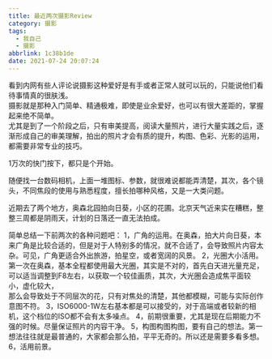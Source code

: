 ```yaml
---
title: 最近两次摄影Review
category: 摄影
tags:
  - 我自己
  - 摄影
abbrlink: 1c38b1de
date: 2021-07-24 20:07:24
---
```

看到内网有些人评论说摄影这种爱好是有手或者正常人就可以玩的，只能说他们看待事情真的很肤浅。  
摄影就是那种入门简单、精通极难，即使是业余爱好，也可以有很大差距的，掌握起来绝不简单。  
尤其是到了一个阶段之后，只有审美提高，阅读大量照片，进行大量实践之后，逐渐形成自己的审美理解，拍出的照片才会有质的提升，构图、色彩、光影的运用，都需要非常专业的技巧。 

1万次的快门按下，都只是个开始。
<!--more-->
随便找一台数码相机，上面一堆图标、参数，就很难说都能弄清楚，其次，各个镜头，不同焦段的使用与熟悉程度，擅长拍哪种风格，又是一大类问题。

近期去了两个地方，奥森北园拍向日葵，小区的花圃。北京天气近来实在糟糕，整整三周都是阴雨天，计划的日落还一直无法拍成。

简单总结一下前两次的各种问题吧：
1，广角的运用。在奥森，拍大片向日葵，本来广角是比较合适的，但是对于人特别多的情况，就不合适了，会导致照片内容太杂。可见，广角更适合外出旅游，拍星空，或者宽阔的风景。
2，光圈大小活用。第一次在奥森，基本全程都使用最大光圈，其实是不对的，首先白天进光量充足，可以适当调整到F8左右，以获取一个较佳画质，其次，大光圈会造成焦平面较小，虚化较大，  
那么会导致处于不同层次的花，只有对焦处的清楚，其他都模糊，可能与实际创作意图不符。
3，ISO6000-1W左右基本都是可以接受的，对于高端或者较新的相机，这个档位的ISO都不会有太多噪点。
4，前期很重要，尤其是现在后期能力不强的时候。尽量保证照片的内容干净。
5，构图构图构图，要有自己的想法。第一想法往往就是最普通的，大家都会那么拍，平平无奇的。所以还是需要多看多想。
6，活用前景。
